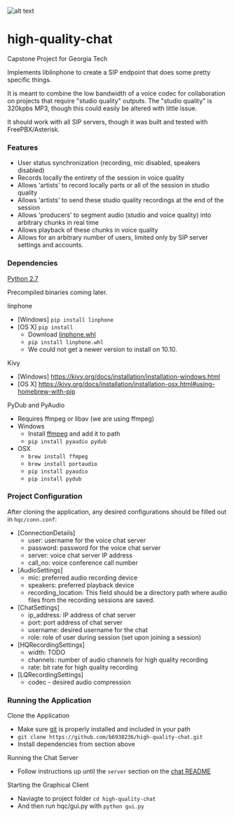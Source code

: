 ![alt text](https://github.com/b6938236/high-quality-chat/blob/master/img/orionlogo.png "Orion Logo")
# high-quality-chat
Capstone Project for Georgia Tech

Implements liblinphone to create a SIP endpoint that does some pretty specific things.

It is meant to combine the low bandwidth of a voice codec for collaboration on projects that require "studio quality" outputs.  The "studio quality" is 320kpbs MP3, though this could easily be altered with little issue.

It should work with all SIP servers, though it was built and tested with FreePBX/Asterisk.

### Features

* User status synchronization (recording, mic disabled, speakers disabled)
* Records locally the entirety of the session in voice quality
* Allows 'artists' to record locally parts or all of the session in studio quality
* Allows 'artists' to send these studio quality recordings at the end of the session
* Allows 'producers' to segment audio (studio and voice quality) into arbitrary chunks in real time
* Allows playback of these chunks in voice quality
* Allows for an arbitrary number of users, limited only by SIP server settings and accounts.

### Dependencies

[Python 2.7](https://www.python.org/downloads/)

Precompiled binaries coming later.

linphone
* [Windows] `pip install linphone`
* [OS X] `pip install `
    * Download  [linphone.whl](https://www.linphone.org/snapshots/linphone-python/macosx/linphone-3.10.2_379_g85ffd1e-cp27-none-macosx_10_7_x86_64.whl)
    * `pip install linphone.whl`
    * We could not get a newer version to install on 10.10.

Kivy
* [Windows] https://kivy.org/docs/installation/installation-windows.html
* [OS X] https://kivy.org/docs/installation/installation-osx.html#using-homebrew-with-pip

PyDub and PyAudio
* Requires ffmpeg or libav (we are using ffmpeg)
* Windows
	* Install [ffmpeg](https://ffmpeg.zeranoe.com/builds/) and add it to path
	* `pip install pyaudio pydub`
* OSX
	* `brew install ffmpeg`
	* `brew install portaudio`
	* `pip install pyaudio`
  * `pip install pydub`
  
### Project Configuration

After cloning the application, any desired configurations should be filled out in `hqc/conn.conf`:
- [ConnectionDetails]
    - user: username for the voice chat server
    - password: password for the voice chat server
    - server: voice chat server IP address
    - call_no: voice conference call number
- [AudioSettings]
    - mic: preferred audio recording device
    - speakers: preferred playback device 
    - recording_location: This field should be a directory path where audio files from the recording sessions are saved.
- [ChatSettings]
    - ip_address: IP address of chat server
    - port: port address of chat server
    - username: desired username for the chat
    - role: role of user during session (set upon joining a session)
- [HQRecordingSettings]
    - width: TODO
    - channels: number of audio channels for high quality recording
    - rate: bit rate for high quality recording
- [LQRecordingSettings]
    - codec - desired audio compression

### Running the Application
Clone the Application
* Make sure [git](https://git-scm.com/) is properly installed and included in your path
* `git clone https://github.com/b6938236/high-quality-chat.git`
* Install dependencies from section above

Running the Chat Server
* Follow instructions up until the `server` section on the [chat README](https://github.com/b6938236/high-quality-chat/blob/master/hqc/chat/README.md)

Starting the Graphical Client
* Naviagte to project folder `cd high-quality-chat`
* And then run hqc/gui.py with `python gui.py`

